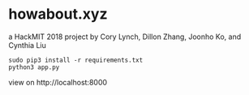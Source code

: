 # howabout.xyz

a HackMIT 2018 project by Cory Lynch, Dillon Zhang, Joonho Ko, and Cynthia Liu

```
sudo pip3 install -r requirements.txt
python3 app.py

```

view on http://localhost:8000

